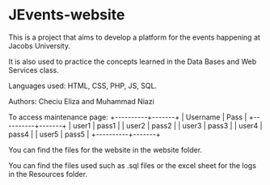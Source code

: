# JEvents-website


This is a project that aims to develop a platform for the events happening at Jacobs University. 

It is also used to practice the concepts learned in the Data Bases and Web Services class.

Languages used: HTML, CSS, PHP, JS, SQL.

Authors: Checiu Eliza and Muhammad Niazi


To access maintenance page:
+----------+-------+
| Username | Pass |
+----------+-------+
| user1 | pass1 |
| user2 | pass2 |
| user3 | pass3 |
| user4 | pass4 |
| user5 | pass5 |
+----------+-------+

You can find the files for the website in the website folder.

You can find the files used such as .sql files or the excel sheet for the logs in the Resources folder.
